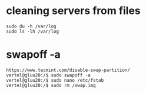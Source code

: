 # cleaning servers from files
```
sudo du -h /var/log
sudo ls -lh /var/log
```
# swapoff -a
```
https://www.tecmint.com/disable-swap-partition/
vertel@gluu20:/$ sudo swapoff -a 
vertel@gluu20:/$ sudo nano /etc/fstab 
vertel@gluu20:/$ sudo rm /swap.img 
```
